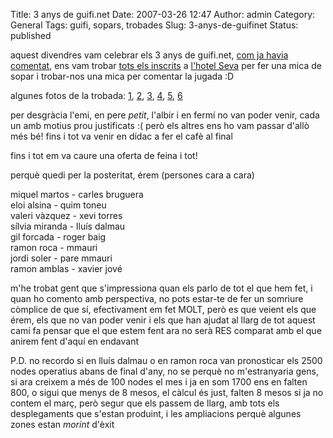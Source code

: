 Title: 3 anys de guifi.net
Date: 2007-03-26 12:47
Author: admin
Category: General
Tags: guifi, sopars, trobades
Slug: 3-anys-de-guifinet
Status: published

aquest divendres vam celebrar els 3 anys de guifi.net, <a href="http://gil.badall.net/?p=67" target="_blank" rel="noopener">com ja havia comentat</a>, ens vam trobar <a href="http://guifi.net/node/6996" target="_blank" rel="noopener">tots els inscrits</a> a <a href="http://www.hotelseva.com/main.asp?opc=2&amp;idi=cat" target="_blank" rel="noopener">l'hotel Seva</a> per fer una mica de sopar i trobar-nos una mica per comentar la jugada :D

algunes fotos de la trobada: <a href="http://guifi.net/ca/node/7908" target="_blank" rel="noopener">1</a>, <a href="http://guifi.net/ca/node/7909" target="_blank" rel="noopener">2</a>, <a href="http://guifi.net/ca/node/7910" target="_blank" rel="noopener">3</a>, <a href="http://guifi.net/ca/node/7911" target="_blank" rel="noopener">4</a>, <a href="http://guifi.net/ca/node/7912" target="_blank" rel="noopener">5</a>, <a href="http://guifi.net/ca/node/7913" target="_blank" rel="noopener">6</a>

per desgràcia l'emi, en pere *petit*, l'albir i en fermí no van poder venir, cada un amb motius prou justificats :( però els altres ens ho vam passar d'allò més bé! fins i tot va venir en dídac a fer el cafè al final

fins i tot em va caure una oferta de feina i tot!

perquè quedi per la posteritat, érem (persones cara a cara)

miquel martos - carles bruguera  
eloi alsina - quim toneu  
valeri vàzquez - xevi torres  
sílvia miranda - lluís dalmau  
gil forcada - roger baig  
ramon roca - mmauri  
jordi soler - pare mmauri  
ramon amblas - xavier jové

m'he trobat gent que s'impressiona quan els parlo de tot el que hem fet, i quan ho comento amb perspectiva, no pots estar-te de fer un somriure còmplice de que sí, efectivament em fet MOLT, però es que veient els que érem, els que no van poder venir i els que han ajudat al llarg de tot aquest camí fa pensar que el que estem fent ara no serà RES comparat amb el que anirem fent d'aquí en endavant

P.D. no recordo si en lluís dalmau o en ramon roca van pronosticar els 2500 nodes operatius abans de final d'any, no se perquè no m'estranyaria gens, si ara creixem a més de 100 nodes el mes i ja en som 1700 ens en falten 800, o sigui que menys de 8 mesos, el càlcul és just, falten 8 mesos si ja no contem el març, però segur que els passem de llarg, amb tots els desplegaments que s'estan produint, i les ampliacions perquè algunes zones estan *morint* d'èxit
